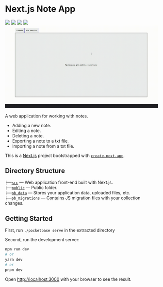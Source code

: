 # Next.js Note App
<div>
  <img src="https://img.shields.io/badge/react-grey?logo=react"/>
  <img src="https://img.shields.io/badge/next-grey?logo=next"/>
  <img src="https://img.shields.io/badge/ts-grey"/>
  <img src="https://img.shields.io/badge/npm-grey?logo=npm"/>
</div>

<img src="./3_-Create-Next-App.gif" />

A web application for working with notes.
- Adding a new note.
- Editing a note.
- Deleting a note.
- Exporting a note to a txt file.
- Importing a note from a txt file.

This is a [Next.js](https://nextjs.org/) project bootstrapped with [`create-next-app`](https://github.com/vercel/next.js/tree/canary/packages/create-next-app).

## Directory Structure

`├──`[`src`](./src) — Web application front-end built with Next.js.<br>
`├──`[`public`](./public) — Public folder.<br>
`├──`[`pb_data`](./pb_data) — Stores your application data, uploaded files, etc.<br>
`├──`[`pb_migrations`](./pb_migrations) — Contains JS migration files with your collection changes.<br>

## Getting Started

First, run  ```./pocketbase serve``` in the extracted directory

Second, run the development server:

```bash
npm run dev
# or
yarn dev
# or
pnpm dev
```

Open [http://localhost:3000](http://localhost:3000) with your browser to see the result.
